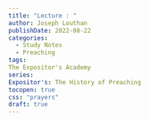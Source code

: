 ```yaml
---
title: "Lecture : "
author: Joseph Louthan
publishDate: 2022-08-22
categories:
  - Study Notes
  - Preaching
tags:
The Expositor's Academy
series:
Expositor's: The History of Preaching
tocopen: true
css: "prayers"
draft: true
---
```


